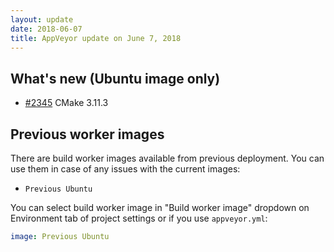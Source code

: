 ```yaml
---
layout: update
date: 2018-06-07
title: AppVeyor update on June 7, 2018
---
```


## What's new (Ubuntu image only)

* [#2345](https://github.com/appveyor/ci/issues/2345) CMake 3.11.3


## Previous worker images

There are build worker images available from previous deployment. You can use them in case of any issues with the current images:

* `Previous Ubuntu`

You can select build worker image in "Build worker image" dropdown on Environment tab of project settings or if you use `appveyor.yml`:

```yaml
image: Previous Ubuntu
```